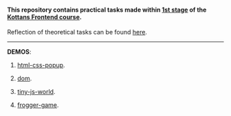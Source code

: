 #### This repository contains practical tasks made within [1st stage](https://github.com/kottans/frontend/blob/master/contents.md#stage-0-self-study) of the [Kottans Frontend course](https://github.com/kottans/frontend). 

Reflection of theoretical tasks can be found [here](https://github.com/nadsatt/kottans-frontend/blob/main/README.md).

***
**DEMOS**:
1. [html-css-popup](https://nadsatt.github.io/kottans-homeworks/html-css-popup/).

2. [dom](https://nadsatt.github.io/kottans-homeworks/dom-api/).

3. [tiny-js-world](https://nadsatt.github.io/kottans-homeworks/tiny-js-world).

4. [frogger-game](https://nadsatt.github.io/kottans-homeworks/frogger-game).
